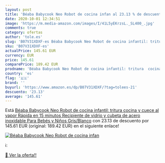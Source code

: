 ```yaml
---
layout: post
title: 'Béaba Babycook Neo Robot de cocina infan al 23.13 % de descuento'
date: 2020-10-01 12:34:51
image: 'https://m.media-amazon.com/images/I/41L5yEKrzsL._SL400_.jpg'
comments: true
category: ofertas
author: 'tole.es'
slug: 'B07V31XDXF-es Béaba Babycook Neo Robot de cocina infantil: tritura...'
sku: 'B07V31XDXF-es'
actualPrice: 145.61 EUR
currency: EUR
price: 145.61
comparePrice: 189.42 EUR
prodname: 'Béaba Babycook Neo Robot de cocina infantil: tritura  cocina y cuece al vapor  Rápida en 15 minutos  Recipiente de vidrio y cubeta de acero inoxidable  Para Bebés y Niños  Gris/Blanco'
country: 'es'
flag: '🇪🇸'
brand: ''
buyurl: 'https://www.amazon.es/dp/B07V31XDXF/?tag=tolees-21'
descuento: '23.13'
average: '145.61'
---
```


Está [Béaba Babycook Neo Robot de cocina infantil: tritura  cocina y cuece al vapor  Rápida en 15 minutos  Recipiente de vidrio y cubeta de acero inoxidable  Para Bebés y Niños  Gris/Blanco](https://www.amazon.es/dp/B07V31XDXF/?tag=tolees-21) con 23.13 de descuento por 145.61 EUR (original: 189.42 EUR) en el siguiente enlace!

[![Béaba Babycook Neo Robot de cocina infan](https://m.media-amazon.com/images/I/41L5yEKrzsL._SL400_.jpg)](https://www.amazon.es/dp/B07V31XDXF/?tag=tolees-21)

ℹ️:


[🛒 Ver la oferta!!](https://www.amazon.es/dp/B07V31XDXF/?tag=tolees-21)

